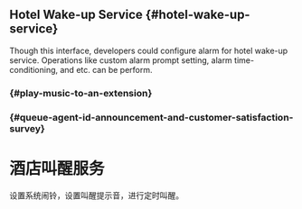 ## Hotel Wake-up Service {#hotel-wake-up-service}

Though this interface, developers could configure alarm for hotel wake-up service. Operations like custom alarm prompt setting, alarm time-conditioning, and etc. can be perform.

###  {#play-music-to-an-extension}

###  {#queue-agent-id-announcement-and-customer-satisfaction-survey}

# 酒店叫醒服务

设置系统闹铃，设置叫醒提示音，进行定时叫醒。

